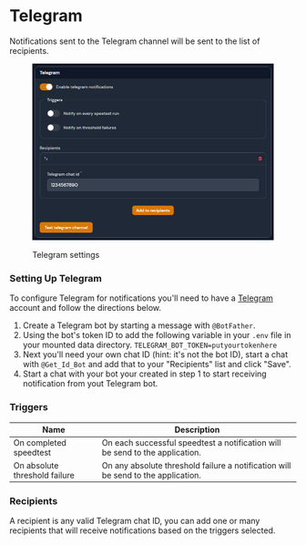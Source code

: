 # Telegram

Notifications sent to the Telegram channel will be sent to the list of recipients.

<figure><img src="../../.gitbook/assets/telegram_notification.png" alt=""><figcaption><p>Telegram settings</p></figcaption></figure>

### Setting Up Telegram

To configure Telegram for notifications you'll need to have a [Telegram](https://telegram.org/) account and follow the directions below.

1. Create a Telegram bot by starting a message with `@BotFather`.
2. Using the bot's token ID to add the following variable in your `.env` file in your mounted data directory. `TELEGRAM_BOT_TOKEN=putyourtokenhere`
3. Next you'll need your own chat ID (hint: it's not the bot ID), start a chat with `@Get_Id_Bot` and add that to your "Recipients" list and click "Save".
4. Start a chat with your bot your created in step 1 to start receiving notification from yout Telegram bot.

### Triggers

| Name                          | Description                                                                       |
| ----------------------------- | --------------------------------------------------------------------------------- |
| On completed speedtest        | On each successful speedtest a notification will be send to the application.      |
| On absolute threshold failure | On any absolute threshold failure a notification will be send to the application. |

### Recipients

A recipient is any valid Telegram chat ID, you can add one or many recipients that will receive notifications based on the triggers selected.
